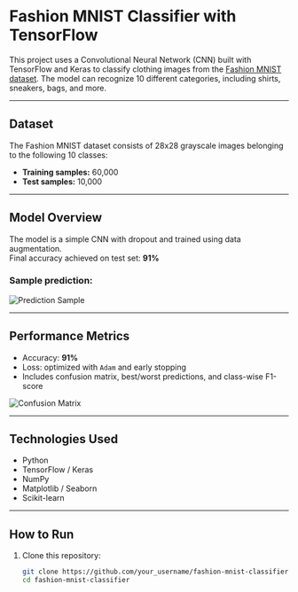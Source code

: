 # Fashion MNIST Classifier with TensorFlow

This project uses a Convolutional Neural Network (CNN) built with TensorFlow and Keras to classify clothing images from the [Fashion MNIST dataset](https://github.com/zalandoresearch/fashion-mnist). The model can recognize 10 different categories, including shirts, sneakers, bags, and more.

---

## Dataset

The Fashion MNIST dataset consists of 28x28 grayscale images belonging to the following 10 classes:


- **Training samples:** 60,000  
- **Test samples:** 10,000

---

## Model Overview

The model is a simple CNN with dropout and trained using data augmentation.  
Final accuracy achieved on test set: **91%**

### Sample prediction:
![Prediction Sample](plots/predictions.png)

---

## Performance Metrics

- Accuracy: **91%**
- Loss: optimized with `Adam` and early stopping
- Includes confusion matrix, best/worst predictions, and class-wise F1-score

![Confusion Matrix](plots/confusion_matrix.png)

---

## Technologies Used

- Python
- TensorFlow / Keras
- NumPy
- Matplotlib / Seaborn
- Scikit-learn

---

## How to Run

1. Clone this repository:
   ```bash
   git clone https://github.com/your_username/fashion-mnist-classifier.git
   cd fashion-mnist-classifier
